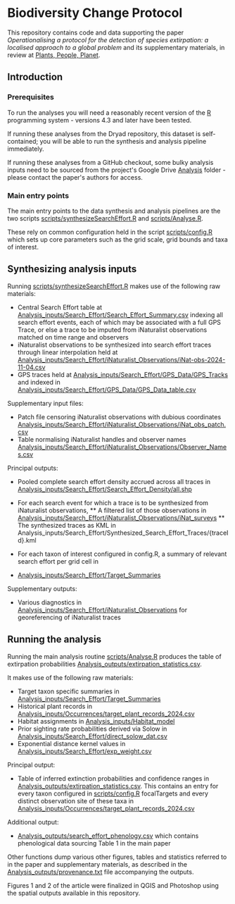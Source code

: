 # Biodiversity Change Protocol

This repository contains code and data supporting the paper _Operationalising a protocol for the detection of species extirpation: a localised approach to a global problem_ and
its supplementary materials, in review at [Plants, People, Planet](https://nph.onlinelibrary.wiley.com/journal/25722611).

## Introduction 

### Prerequisites

To run the analyses you will need a reasonably recent version of the [R](https://www.r-project.org/) programming system - 
versions 4.3 and later have been tested.

If running these analyses from the Dryad repository, this dataset is self-contained; you will be able to run the
synthesis and analysis pipeline immediately.

If running these analyses from a GitHub checkout, some bulky analysis inputs need to be sourced from the project's
Google Drive [Analysis](https://drive.google.com/drive/folders/1wlFzWg0EWqgSLMO_eEoVgfUv8A1AXMMa) folder - please contact
the paper's authors for access.

### Main entry points
The main entry points to the data synthesis and analysis pipelines are the two scripts 
[scripts/synthesizeSearchEffort.R](scripts/synthesizeSearchEffort.R) and [scripts/Analyse.R](scripts/Analyse.R).

These rely on common configuration held in the script [scripts/config.R](scripts/config.R) which sets up core parameters
such as the grid scale, grid bounds and taxa of interest.

## Synthesizing analysis inputs

Running [scripts/synthesizeSearchEffort.R](scripts/synthesizeSearchEffort.R) makes use of the following raw materials:

* Central Search Effort table at [Analysis_inputs/Search_Effort/Search_Effort_Summary.csv](Analysis_inputs/Search_Effort/Search_Effort_Summary.csv)
indexing all search effort events, each of which may be associated with a full GPS Trace, or else
a trace to be imputed from iNaturalist observations matched on time range and observers
* iNaturalist observations to be synthesized into search effort traces through linear interpolation held at
[Analysis_inputs/Search_Effort/iNaturalist_Observations/iNat-obs-2024-11-04.csv](Analysis_inputs/Search_Effort/iNaturalist_Observations/iNat-obs-2024-11-04.csv)
* GPS traces held at [Analysis_inputs/Search_Effort/GPS_Data/GPS_Tracks](Analysis_inputs/Search_Effort/GPS_Data/GPS_Tracks)
and indexed in [Analysis_inputs/Search_Effort/GPS_Data/GPS_Data_table.csv](Analysis_inputs/Search_Effort/GPS_Data/GPS_Data_table.csv)

Supplementary input files:

* Patch file censoring iNaturalist observations with dubious coordinates
[Analysis_inputs/Search_Effort/iNaturalist_Observations/iNat_obs_patch.csv](Analysis_inputs/Search_Effort/iNaturalist_Observations/iNat_obs_patch.csv)
* Table normalising iNaturalist handles and observer names [Analysis_inputs/Search_Effort/iNaturalist_Observations/Observer_Names.csv](Analysis_inputs/Search_Effort/iNaturalist_Observations/Observer_Names.csv)

Principal outputs:
* Pooled complete search effort density accrued across all traces in [Analysis_inputs/Search_Effort/Search_Effort_Density/all.shp](Analysis_inputs/Search_Effort/Search_Effort_Density/all.shp)

* For each search event for which a trace is to be synthesized from iNaturalist observations,
** A filtered list of those observations in [Analysis_inputs/Search_Effort/iNaturalist_Observations/iNat_surveys](Analysis_inputs/Search_Effort/iNaturalist_Observations/iNat_surveys)
** The synthesized traces as KML in Analysis_inputs/Search_Effort/Synthesized_Search_Effort_Traces/{traceId}.kml

* For each taxon of interest configured in config.R, a summary of relevant search effort per grid cell in
* [Analysis_inputs/Search_Effort/Target_Summaries](Analysis_inputs/Search_Effort/Target_Summaries)

Supplementary outputs:
* Various diagnostics in [Analysis_inputs/Search_Effort/iNaturalist_Observations](Analysis_inputs/Search_Effort/iNaturalist_Observations) for georeferencing of iNaturalist traces

## Running the analysis

Running the main analysis routine  [scripts/Analyse.R](scripts/Analyse.R) produces the table of extirpation probabilities
[Analysis_outputs/extirpation_statistics.csv](Analysis_outputs/extirpation_statistics.csv).

It makes use of the following raw materials:

* Target taxon specific summaries in [Analysis_inputs/Search_Effort/Target_Summaries](Analysis_inputs/Search_Effort/Target_Summaries)
* Historical plant records in [Analysis_inputs/Occurrences/target_plant_records_2024.csv]([Analysis_inputs/Occurrences/target_plant_records_2024.csv])
* Habitat assignments in [Analysis_inputs/Habitat_model](Analysis_inputs/Habitat_model) 
* Prior sighting rate probabilities derived via Solow in [Analysis_inputs/Search_Effort/direct_solow_dat.csv](Analysis_inputs/Search_Effort/direct_solow_dat.csv)
* Exponential distance kernel values in [Analysis_inputs/Search_Effort/exp_weight.csv](Analysis_inputs/Search_Effort/exp_weight.csv)

Principal output:

* Table of inferred extinction probabilities and confidence ranges in [Analysis_outputs/extirpation_statistics.csv](Analysis_outputs/extirpation_statistics.csv).
This contains an entry for every taxon configured in [scripts/config.R](scripts/config.R) focalTargets and every distinct
observation site of these taxa in [Analysis_inputs/Occurrences/target_plant_records_2024.csv]([Analysis_inputs/Occurrences/target_plant_records_2024.csv])

Additional output:
 
* [Analysis_outputs/search_effort_phenology.csv](Analysis_outputs/search_effort_phenology.csv) which contains phenological data sourcing Table 1
in the main paper

Other functions dump various other figures, tables and statistics referred to in the paper and supplementary materials,
as described in the [Analysis_outputs/provenance.txt](Analysis_outputs/provenance.txt) file accompanying the outputs.

Figures 1 and 2 of the article were finalized in QGIS and Photoshop using the spatial outputs available in this repository.
